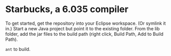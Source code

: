 Starbucks, a 6.035 compiler
===

To get started, get the repository into your Eclipse workspace. (Or symlink it
in.) Start a new Java project but point it to the existing folder. From the lib
folder, add the jar files to the build path (right click, Build Path, Add to
Build Path).

`ant` to build.
